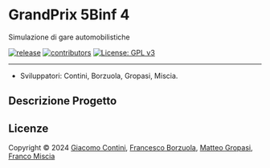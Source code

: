 # GrandPrix 5Binf 4
Simulazione di gare automobilistiche

[![release](https://img.shields.io/badge/versione-1.0-green.svg?style=round-square)]()
[![contributors](https://img.shields.io/badge/contributori-4-blue)]()
[![License: GPL v3](https://img.shields.io/badge/Licenza-GPLv3-blue.svg)](https://www.gnu.org/licenses/gpl-3.0)

-----------
- Sviluppatori: Contini, Borzuola, Gropasi, Miscia.

Descrizione Progetto
--------


Licenze
-------
Copyright © 2024 [Giacomo Contini](https://github.com/GiacomoCont), [Francesco Borzuola](https://github.com/Francyborzi), [Matteo Gropasi](https://github.com/matteogropasi), [Franco Miscia](https://github.com/FrankMisciaj)<br />


